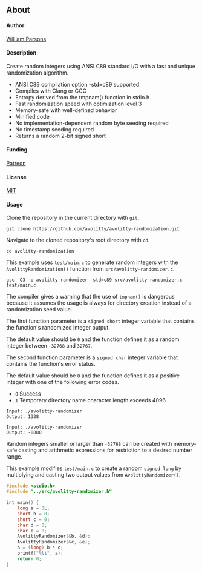 ## About

#### Author
[William Parsons](avolitty@gmail.com)

#### Description
Create random integers using ANSI C89 standard I/O with a fast and unique randomization algorithm.

- ANSI C89 compilation option -std=c89 supported
- Compiles with Clang or GCC
- Entropy derived from the tmpnam() function in stdio.h
- Fast randomization speed with optimization level 3
- Memory-safe with well-defined behavior
- Minified code
- No implementation-dependent random byte seeding required
- No timestamp seeding required
- Returns a random 2-bit signed short

#### Funding
[Patreon](https://www.patreon.com/avolitty)

#### License
[MIT](https://github.com/avolitty/avolitty-randomization/blob/main/LICENSE)

#### Usage
Clone the repository in the current directory with `git`.

``` console
git clone https://github.com/avolitty/avolitty-randomization.git
```

Navigate to the cloned repository's root directory with `cd`.

``` console
cd avolitty-randomization
```

This example uses `test/main.c` to generate random integers with the `AvolittyRandomization()` function from `src/avolitty-randomizer.c`.

``` console
gcc -O3 -o avolitty-randomizer -std=c89 src/avolitty-randomizer.c test/main.c
```

The compiler gives a warning that the use of `tmpnam()` is dangerous because it assumes the usage is always for directory creation instead of a randomization seed value.

The first function parameter is a `signed short` integer variable that contains the function's randomized integer output.

The default value should be `0` and the function defines it as a random integer between `-32768` and `32767`.

The second function parameter is a `signed char` integer variable that contains the function's error status.

The default value should be `0` and the function defines it as a positive integer with one of the following error codes.

- `0` Success
- `1` Temporary directory name character length exceeds 4096

``` console
Input: ./avolitty-randomizer
Output: 1338

Input: ./avolitty-randomizer
Output: -8080
```

Random integers smaller or larger than `-32768` can be created with memory-safe casting and arithmetic expressions for restriction to a desired number range.

This example modifies `test/main.c` to create a random `signed long` by multiplying and casting two output values from `AvolittyRandomizer()`.

``` c
#include <stdio.h>
#include "../src/avolitty-randomizer.h"

int main() {
	long a = 0L;
	short b = 0;
	short c = 0;
	char d = 0;
	char e = 0;
	AvolittyRandomizer(&b, &d);
	AvolittyRandomizer(&c, &e);
	a = (long) b * c;
	printf("%li", a);
	return 0;
}
```
